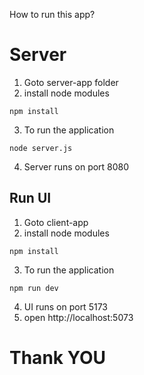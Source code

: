 How to run this app?

# Server

1) Goto server-app folder
2) install node modules
```
npm install
```

3) To run the application
```
node server.js
```
4) Server runs on port 8080

## Run UI 
1) Goto client-app
2) install node modules
```
npm install
```

3) To run the application
```
npm run dev 
```
4) UI runs on port 5173
5) open http://localhost:5073


# Thank YOU #
